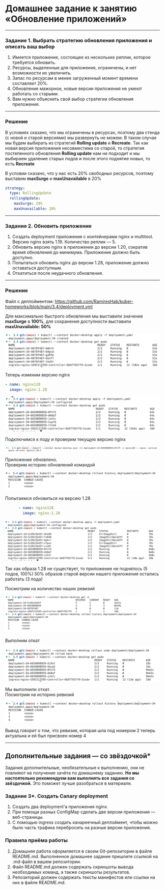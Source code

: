 # Домашнее задание к занятию «Обновление приложений»

-----

### Задание 1. Выбрать стратегию обновления приложения и описать ваш выбор

1. Имеется приложение, состоящее из нескольких реплик, которое требуется обновить.
2. Ресурсы, выделенные для приложения, ограничены, и нет возможности их увеличить.
3. Запас по ресурсам в менее загруженный момент времени составляет 20%.
4. Обновление мажорное, новые версии приложения не умеют работать со старыми.
5. Вам нужно объяснить свой выбор стратегии обновления приложения.

-----

### Решение

В условиях сказано, что мы ограничены в ресурсах, поэтому два стенда (с новой и старой версиями) мы развернуть не можем. В таком случае мы будем выбирать из стратегий **Rolling update** и **Recreate**. Так как новая версия приложения несовместима со старой, то стратегия постепенного обновления **Rolling update** нам не подходит и мы выбираем удаление старых подов и после этого поднятие новых, то есть **Recreate**

В условии сказано, что у нас есть 20% свободных ресурсов, поэтому выставим **maxSurge** и **maxUnavailable** в 20%
```yml
strategy:
  type: RollingUpdate
  rollingUpdate:
    maxSurge: 20%
    maxUnavailable: 20%
```

-----

### Задание 2. Обновить приложение

1. Создать deployment приложения с контейнерами nginx и multitool. Версию nginx взять 1.19. Количество реплик — 5.
2. Обновить версию nginx в приложении до версии 1.20, сократив время обновления до минимума. Приложение должно быть доступно.
3. Попытаться обновить nginx до версии 1.28, приложение должно оставаться доступным.
4. Откатиться после неудачного обновления.

-----

### Решение

Файл с деплойментом: https://github.com/RamiresHab/kuber-homeworks/blob/main/3.4/deployment.yml

Для максимально быстрого обновления мы выставили значение **maxSurge** в **100%**, для сохранения доступности выставили **maxUnavailable: 50%**

![Alt text](image.png)

Теперь изменим версию nginx 
```yml
- name: nginx120
  image: nginx:1.20
```

![Alt text](image-1.png)

Подключимся к поду и проверим текущую версию nginx

![Alt text](image-2.png)

Приложение обновлено.  
Проверим историю обновлений командой

![Alt text](image-3.png)

Попытаемся обновиться на версию 1.28
```yml
      - name: nginx128
        image: nginx:1.28
```
![Alt text](image-4.png)

Так как образа 1.28 не существует, то приложение не поднялось (5 подов, 100%)
50% образов старой версии нашего приложения остались работать (3 пода)

Посмотрим на количество наших ревизий

![Alt text](image-6.png)

Выполним откат

![Alt text](image-7.png)

Мы выполнили откат.  
Посмотрим на историю ревизий

![Alt text](image-8.png)

Вывод говорит о том, что ревизия, которая шла под номером 2 теперь актуальна и ей был присвоен номер 4

-----

## Дополнительные задания — со звёздочкой*

Задания дополнительные, необязательные к выполнению, они не повлияют на получение зачёта по домашнему заданию. **Но мы настоятельно рекомендуем вам выполнять все задания со звёздочкой.** Это поможет лучше разобраться в материале.   

### Задание 3*. Создать Canary deployment

1. Создать два deployment'а приложения nginx.
2. При помощи разных ConfigMap сделать две версии приложения — веб-страницы.
3. С помощью ingress создать канареечный деплоймент, чтобы можно было часть трафика перебросить на разные версии приложения.

### Правила приёма работы

1. Домашняя работа оформляется в своем Git-репозитории в файле README.md. Выполненное домашнее задание пришлите ссылкой на .md-файл в вашем репозитории.
2. Файл README.md должен содержать скриншоты вывода необходимых команд, а также скриншоты результатов.
3. Репозиторий должен содержать тексты манифестов или ссылки на них в файле README.md.